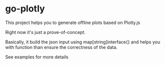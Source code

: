# go-plotly

This project helps you to generate offline plots based on Plotly.js

Right now it's just a prove-of-concept.

Basically, it build the json input using map[string]interface{} and helps you with function than ensure the correctness of the data.

See examples for more details
